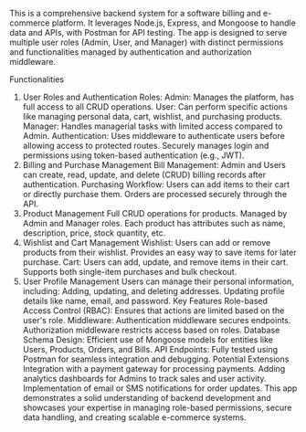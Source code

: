 This is a comprehensive backend system for a software billing and e-commerce platform. It leverages Node.js, Express, and Mongoose to handle data and APIs, with Postman for API testing. The app is designed to serve multiple user roles (Admin, User, and Manager) with distinct permissions and functionalities managed by authentication and authorization middleware.

Functionalities
1. User Roles and Authentication
Roles:
Admin: Manages the platform, has full access to all CRUD operations.
User: Can perform specific actions like managing personal data, cart, wishlist, and purchasing products.
Manager: Handles managerial tasks with limited access compared to Admin.
Authentication:
Uses middleware to authenticate users before allowing access to protected routes.
Securely manages login and permissions using token-based authentication (e.g., JWT).
2. Billing and Purchase Management
Bill Management:
Admin and Users can create, read, update, and delete (CRUD) billing records after authentication.
Purchasing Workflow:
Users can add items to their cart or directly purchase them.
Orders are processed securely through the API.
3. Product Management
Full CRUD operations for products.
Managed by Admin and Manager roles.
Each product has attributes such as name, description, price, stock quantity, etc.
4. Wishlist and Cart Management
Wishlist:
Users can add or remove products from their wishlist.
Provides an easy way to save items for later purchase.
Cart:
Users can add, update, and remove items in their cart.
Supports both single-item purchases and bulk checkout.
5. User Profile Management
Users can manage their personal information, including:
Adding, updating, and deleting addresses.
Updating profile details like name, email, and password.
Key Features
Role-based Access Control (RBAC):
Ensures that actions are limited based on the user's role.
Middleware:
Authentication middleware secures endpoints.
Authorization middleware restricts access based on roles.
Database Schema Design:
Efficient use of Mongoose models for entities like Users, Products, Orders, and Bills.
API Endpoints:
Fully tested using Postman for seamless integration and debugging.
Potential Extensions
Integration with a payment gateway for processing payments.
Adding analytics dashboards for Admins to track sales and user activity.
Implementation of email or SMS notifications for order updates.
This app demonstrates a solid understanding of backend development and showcases your expertise in managing role-based permissions, secure data handling, and creating scalable e-commerce systems.
